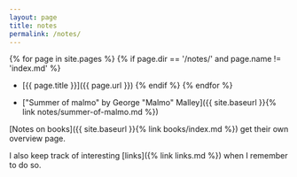 ```yaml
---
layout: page
title: notes
permalink: /notes/
---
```


<!-- TODO: Can I get rid of the silly extra spacing without throwing HTML here
myself? -->
{% for page in site.pages %}
  {% if page.dir == '/notes/' and page.name != 'index.md' %}
* [{{ page.title }}]({{ page.url }})
  {% endif %}
{% endfor %}

* ["Summer of malmo" by George "Malmo" Malley]({{ site.baseurl }}{% link
  notes/summer-of-malmo.md %})

<!-- TODO: Just put that books overview here too? -->

[Notes on books]({{ site.baseurl }}{% link books/index.md %}) get their own
overview page.

I also keep track of interesting [links]({% link links.md %}) when I remember
to do so.
